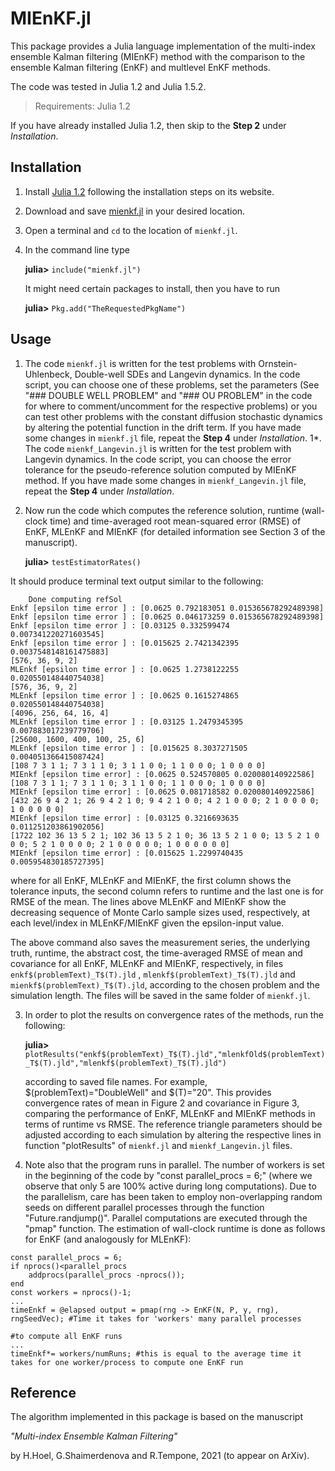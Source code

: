 # MIEnKF.jl #

This package provides a Julia language implementation of the multi-index ensemble Kalman filtering (MIEnKF) method with the comparison to the ensemble Kalman filtering (EnKF) and multlevel EnKF methods. 

The code was tested in Julia 1.2 and Julia 1.5.2.

> Requirements: Julia 1.2

If you have already installed Julia 1.2, then skip to the **Step 2** under *Installation*. 


## Installation

1. Install [Julia 1.2](https://julialang.org/downloads/) following the installation steps on its website. 
2. Download and save [mienkf.jl](https://github.com/GaukharSH/mienkf.jl) in your desired location.
3. Open a terminal and `cd` to the location of `mienkf.jl`.
4. In the command line type 

    **julia>** `include("mienkf.jl")`
    
    It might need certain packages to install, then you have to run
    
    **julia>** `Pkg.add("TheRequestedPkgName")`


## Usage

1. The code `mienkf.jl` is written for the test problems with Ornstein-Uhlenbeck, Double-well SDEs and Langevin dynamics. In the code script, you can choose one of these problems, set the parameters (See "### DOUBLE WELL PROBLEM" and "### OU PROBLEM" in the code for where to comment/uncomment for the respective problems) or you can test other problems with the  constant diffusion stochastic dynamics by altering the potential function in the drift term. If you have made some changes in `mienkf.jl` file, repeat the **Step 4** under *Installation*.
1*. The code `mienkf_Langevin.jl` is written for the test problem with Langevin dynamics.  In the code script, you can choose the error tolerance for the pseudo-reference solution computed by MIEnKF method. If you have made some changes in `mienkf_Langevin.jl` file, repeat the **Step 4** under *Installation*.
2. Now run the code which computes the reference solution, runtime (wall-clock time) and time-averaged root mean-squared error (RMSE) of EnKF, MLEnKF and MIEnKF (for detailed information see Section 3 of the manuscript).

    **julia>** `testEstimatorRates()`
    
It should produce terminal text output similar to the following:
    
 ```
     Done computing refSol
Enkf [epsilon time error ] : [0.0625 0.792183051 0.015365678292489398]
Enkf [epsilon time error ] : [0.0625 0.046173259 0.015365678292489398]
Enkf [epsilon time error ] : [0.03125 0.332599474 0.007341220271603545]
Enkf [epsilon time error ] : [0.015625 2.7421342395 0.0037548148161475883]
[576, 36, 9, 2]
MLEnkf [epsilon time error ] : [0.0625 1.2738122255 0.020550148440754038]
[576, 36, 9, 2]
MLEnkf [epsilon time error ] : [0.0625 0.1615274865 0.020550148440754038]
[4096, 256, 64, 16, 4]
MLEnkf [epsilon time error ] : [0.03125 1.2479345395 0.007883017239779706]
[25600, 1600, 400, 100, 25, 6]
MLEnkf [epsilon time error ] : [0.015625 8.3037271505 0.004051366415087424]
[108 7 3 1 1; 7 3 1 1 0; 3 1 1 0 0; 1 1 0 0 0; 1 0 0 0 0]
MIEnkf [epsilon time error] : [0.0625 0.524570805 0.020080140922586]
[108 7 3 1 1; 7 3 1 1 0; 3 1 1 0 0; 1 1 0 0 0; 1 0 0 0 0]
MIEnkf [epsilon time error] : [0.0625 0.081718582 0.020080140922586]
[432 26 9 4 2 1; 26 9 4 2 1 0; 9 4 2 1 0 0; 4 2 1 0 0 0; 2 1 0 0 0 0; 1 0 0 0 0 0]
MIEnkf [epsilon time error] : [0.03125 0.3216693635 0.011251203861902056]
[1722 102 36 13 5 2 1; 102 36 13 5 2 1 0; 36 13 5 2 1 0 0; 13 5 2 1 0 0 0; 5 2 1 0 0 0 0; 2 1 0 0 0 0 0; 1 0 0 0 0 0 0]
MIEnkf [epsilon time error] : [0.015625 1.2299740435 0.005954830185727395]
```
    
where for all EnKF, MLEnKF and MIEnKF, the first column shows the tolerance inputs, the  second column refers to runtime and the last one is for RMSE of the mean. The lines above MLEnKF and MIEnKF show the decreasing sequence of Monte Carlo sample sizes used, respectively, at each level/index in MLEnKF/MIEnKF given the epsilon-input value. 
    
The above command also saves the measurement series, the underlying truth, runtime, the abstract cost, the time-averaged RMSE of mean and covariance for all EnKF, MLEnKF and MIEnKF, respectively, in files `enkf$(problemText)_T$(T).jld` , `mlenkf$(problemText)_T$(T).jld` and `mienkf$(problemText)_T$(T).jld`, according to the chosen problem and the simulation length. The files will be saved in the same folder of `mienkf.jl`.
   
3.  In order to plot the results on convergence rates of the methods, run the following:
 
    **julia>** `plotResults("enkf$(problemText)_T$(T).jld","mlenkfOld$(problemText)_T$(T).jld","mlenkf$(problemText)_T$(T).jld")`
    
    according to saved file names. For example, $(problemText)="DoubleWell" and $(T)="20". This provides convergence rates of mean in Figure 2 and covariance in Figure 3, comparing the performance of EnKF, MLEnKF  and MIEnKF methods in terms of runtime vs RMSE. The reference triangle parameters should be adjusted according to each simulation by altering the respective lines in function "plotResults" of `mienkf.jl` and `mienkf_Langevin.jl` files.

4. Note also that the program runs in parallel. The number of workers is set in the beginning of the code by "const parallel_procs = 6;" (where we observe that only 5 are 100% active during long computations). Due to the parallelism, care has been taken to employ non-overlapping random seeds on different parallel processes through the function "Future.randjump()". Parallel computations are executed through the "pmap" function. The estimation of wall-clock runtime is done as follows for EnKF (and analogously for MLEnKF):

```
const parallel_procs = 6;
if nprocs()<parallel_procs
    addprocs(parallel_procs -nprocs());
end
const workers = nprocs()-1;
...
timeEnkf = @elapsed output = pmap(rng -> EnKF(N, P, y, rng), rngSeedVec); #Time it takes for 'workers' many parallel processes 
																		  #to compute all EnKF runs
...
timeEnkf*= workers/numRuns; #this is equal to the average time it takes for one worker/process to compute one EnKF run
```

## Reference

The algorithm implemented in this package is based on the manuscript 

*"Multi-index Ensemble Kalman Filtering"*

by H.Hoel, G.Shaimerdenova and R.Tempone, 2021 (to appear on ArXiv).
